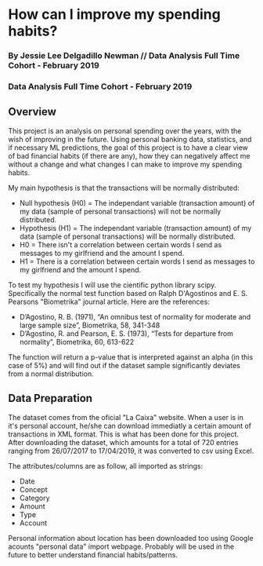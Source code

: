 # How can I improve my spending habits? 
### By Jessie Lee Delgadillo Newman // Data Analysis Full Time Cohort - February 2019

### Data Analysis Full Time Cohort - February 2019

## Overview
This project is an analysis on personal spending over the years, with the wish of improving in the future. Using personal banking data, statistics, and if necessary ML predictions, the goal of this project is to have a clear view of bad financial habits (if there are any), how they can negatively affect me without a change and what changes I can make to improve my spending habits.

My main hypothesis is that the transactions will be normally distributed:
- Null hypothesis (H0) = The independant variable (transaction amount) of my data (sample of personal transactions) will not be normally distributed.
- Hypothesis (H1) = The independant variable (transaction amount) of my data (sample of personal transactions) will be normally distributed.
- H0 = There isn't a correlation between certain words I send as messages to my girlfriend and the amount I spend.
- H1 = There is a correlation between certain words I send as messages to my girlfriend and the amount I spend.

To test my hypothesis I will use the cientific python library scipy. Specifically the normal test function based on Ralph D'Agostinos and E. S. Pearsons "Biometrika" journal article. Here are the references:
- D’Agostino, R. B. (1971), “An omnibus test of normality for moderate and large sample size”, Biometrika, 58, 341-348
- D’Agostino, R. and Pearson, E. S. (1973), “Tests for departure from normality”, Biometrika, 60, 613-622

The function will return a p-value that is interpreted against an alpha (in this case of 5%) and will find out if the dataset sample significantly deviates from a normal distribution.

## Data Preparation
The dataset comes from the oficial "La Caixa" website. When a user is in it's personal account, he/she can download immediatly a certain amount of transactions in XML format. This is what has been done for this project.
After downloading the dataset, which amounts for a total of 720 entries ranging from 26/07/2017 to 17/04/2019, it was converted to csv using Excel. 

The attributes/columns are as follow, all imported as strings:
- Date
- Concept	
- Category
- Amount
- Type
- Account

Personal information about location has been downloaded too using Google acounts "personal data" import webpage. Probably will be used in the future to better understand financial habits/patterns.
